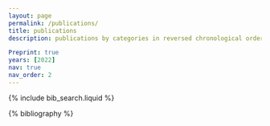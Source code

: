 ```yaml
---
layout: page
permalink: /publications/
title: publications
description: publications by categories in reversed chronological order. generated by jekyll-scholar.

Preprint: true
years: [2022]
nav: true
nav_order: 2
---
```


<!-- _pages/publications.md -->

<!-- Bibsearch Feature -->

{% include bib_search.liquid %}

<div class="publications">

{% bibliography %}

</div>
